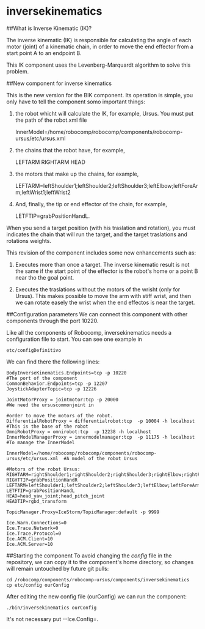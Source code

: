 inversekinematics
===============================
##What is Inverse Kinematic (IK)?

The inverse kinematic (IK) is responsible for calculating the angle of each motor (joint) of a kinematic chain, in order to move the end effector from a start point A to an endpoint B.

This IK component uses the Levenberg-Marquardt algorithm to solve this problem.

##New component for inverse kinematics

This is the new version for the BIK component. Its operation is simple, you only have to tell the component somo important things:

1) the robot whicht will calculate the IK, for example, Ursus. You must put the path of the robot.xml file

    InnerModel=/home/robocomp/robocomp/components/robocomp-ursus/etc/ursus.xml

2) the chains that the robot have, for example, 

    LEFTARM
    RIGHTARM
    HEAD

3) the motors that make up the chains, for example,

    LEFTARM=leftShoulder1;leftShoulder2;leftShoulder3;leftElbow;leftForeArm;leftWrist1;leftWrist2

4) And, finally, the tip or end effector of the chain, for example, 
    
    LETFTIP=grabPositionHandL.

When you send a target position (with his traslation and rotation), you must indicates the chain that will run the target, and the target traslations and rotations weights. 

This revision of the component includes some new enhancements such as:

1) Executes more than once a target. The inverse kinematic result is not the same if the start point of the effector is the robot's home or a point B near tho the goal point.

2) Executes the traslations without the motors of the wrisht (only for Ursus). This makes possible to move the arm with stiff wrist, and then we can rotate easely the wrist when the end effectos is near the target.


##Configuration parameters
We can connect this component with other components through the port 10220.

Like all the components of Robocomp, inversekinematics needs a configuration file to start. You can see one example in

    etc/configDefinitivo

We can find there the following lines:

    BodyInverseKinematics.Endpoints=tcp -p 10220 								#The port of the component
    CommonBehavior.Endpoints=tcp -p 12207
    JoystickAdapterTopic=tcp -p 12226
    
    JointMotorProxy = jointmotor:tcp -p 20000 									#We need the ursuscommonjoint in
                                                                                #order to move the motors of the robot.
    DifferentialRobotProxy = differentialrobot:tcp  -p 10004 -h localhost		#This is the base of the robot
    OmniRobotProxy = omnirobot:tcp  -p 12238 -h localhost							
    InnerModelManagerProxy = innermodelmanager:tcp  -p 11175 -h localhost		#To manage the InnerModel
    
    InnerModel=/home/robocomp/robocomp/components/robocomp-ursus/etc/ursus.xml	#A model of the robot Ursus

    #Motors of the robot Ursus:
	RIGHTARM=rightShoulder1;rightShoulder2;rightShoulder3;rightElbow;rightForeArm;rightWrist1;rightWrist2
	RIGHTTIP=grabPositionHandR
	LEFTARM=leftShoulder1;leftShoulder2;leftShoulder3;leftElbow;leftForeArm;leftWrist1;leftWrist2
	LETFTIP=grabPositionHandL
	HEAD=head_yaw_joint;head_pitch_joint
	HEADTIP=rgbd_transform
	
	TopicManager.Proxy=IceStorm/TopicManager:default -p 9999
	
	Ice.Warn.Connections=0
	Ice.Trace.Network=0
	Ice.Trace.Protocol=0
	Ice.ACM.Client=10
	Ice.ACM.Server=10

    
##Starting the component
To avoid changing the *config* file in the repository, we can copy it to the component's home directory, so changes will remain untouched by future git pulls:

    cd /robocomp/components/robocomp-ursus/components/inversekinematics
    cp etc/config ourConfig
    
After editing the new config file (ourConfig) we can run the component:

    ./bin/inversekinematics ourConfig
    
It's not necessary put --Ice.Config=.
